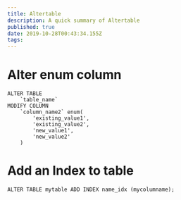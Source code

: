 ```yaml
---
title: Altertable
description: A quick summary of Altertable
published: true
date: 2019-10-28T00:43:34.155Z
tags: 
---
```


# Alter enum column


```text
ALTER TABLE
    `table_name`
MODIFY COLUMN
    `column_name2` enum(
        'existing_value1',
        'existing_value2',
        'new_value1',
        'new_value2'
    )
```

# Add an Index to table


```text
ALTER TABLE mytable ADD INDEX name_idx (mycolumname);
```

